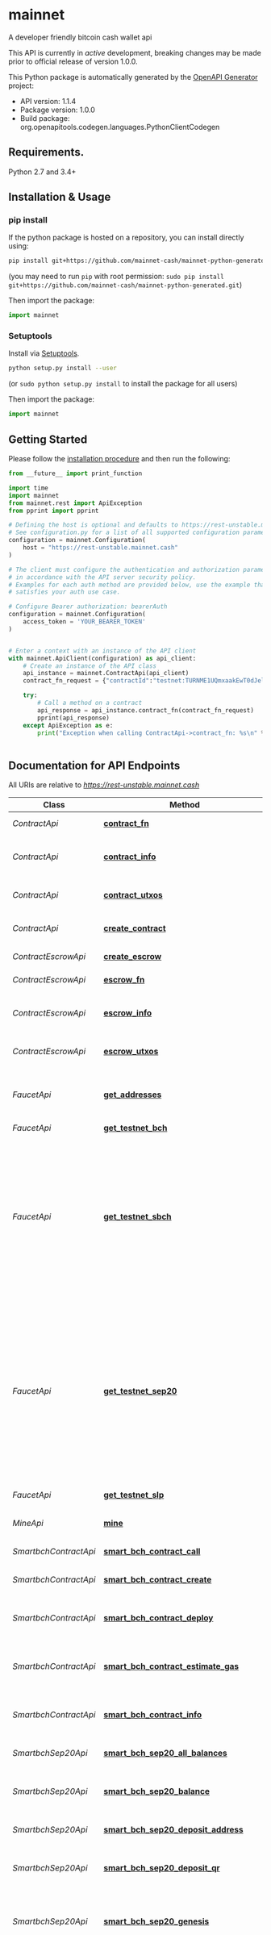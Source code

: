 # mainnet
A developer friendly bitcoin cash wallet api

This API is currently in *active* development, breaking changes may
be made prior to official release of version 1.0.0.


This Python package is automatically generated by the [OpenAPI Generator](https://openapi-generator.tech) project:

- API version: 1.1.4
- Package version: 1.0.0
- Build package: org.openapitools.codegen.languages.PythonClientCodegen

## Requirements.

Python 2.7 and 3.4+

## Installation & Usage
### pip install

If the python package is hosted on a repository, you can install directly using:

```sh
pip install git+https://github.com/mainnet-cash/mainnet-python-generated.git
```
(you may need to run `pip` with root permission: `sudo pip install git+https://github.com/mainnet-cash/mainnet-python-generated.git`)

Then import the package:
```python
import mainnet
```

### Setuptools

Install via [Setuptools](http://pypi.python.org/pypi/setuptools).

```sh
python setup.py install --user
```
(or `sudo python setup.py install` to install the package for all users)

Then import the package:
```python
import mainnet
```

## Getting Started

Please follow the [installation procedure](#installation--usage) and then run the following:

```python
from __future__ import print_function

import time
import mainnet
from mainnet.rest import ApiException
from pprint import pprint

# Defining the host is optional and defaults to https://rest-unstable.mainnet.cash
# See configuration.py for a list of all supported configuration parameters.
configuration = mainnet.Configuration(
    host = "https://rest-unstable.mainnet.cash"
)

# The client must configure the authentication and authorization parameters
# in accordance with the API server security policy.
# Examples for each auth method are provided below, use the example that
# satisfies your auth use case.

# Configure Bearer authorization: bearerAuth
configuration = mainnet.Configuration(
    access_token = 'YOUR_BEARER_TOKEN'
)


# Enter a context with an instance of the API client
with mainnet.ApiClient(configuration) as api_client:
    # Create an instance of the API class
    api_instance = mainnet.ContractApi(api_client)
    contract_fn_request = {"contractId":"testnet:TURNME1UQmxaakEwT0dJelpHRXpOVEUzT1RObU5tVmtNVFJqWXpKbVpHVTBOakJpWldOak5XSTJOVGhrT1RFek9EUTBNMkk1WVRNd01EQTNNRGRoTm1FMzpNRE0wT1RjNFlXTTBOalJtTXpVNFlqSXpOV1l4TVRJeE1tVmlObVV3TVRkaFpqa3dNakUxWWprd1lqRm1aamMwTnpGa09XRmxNbUZpWWpWbE1Ea3lOak5pOk1qRTE=:Y29udHJhY3QgVHJhbnNmZXJXaXRoVGltZW91dChwdWJrZXkgc2VuZGVyLCBwdWJrZXkgcmVjaXBpZW50LCBpbnQgdGltZW91dCkgewogICAgZnVuY3Rpb24gdHJhbnNmZXIoc2lnIHJlY2lwaWVudFNpZykgewogICAgICAgIHJlcXVpcmUoY2hlY2tTaWcocmVjaXBpZW50U2lnLCByZWNpcGllbnQpKTsKICAgIH0KCiAgICBmdW5jdGlvbiB0aW1lb3V0KHNpZyBzZW5kZXJTaWcpIHsKICAgICAgICByZXF1aXJlKGNoZWNrU2lnKHNlbmRlclNpZywgc2VuZGVyKSk7CiAgICAgICAgcmVxdWlyZSh0eC50aW1lID49IHRpbWVvdXQpOwogICAgfQp9Cg==:1996128042","action":"send","function":"timeout","to":{"unit":"sat","cashaddr":"bchtest:qpalhxhl05mlhms3ys43u76rn0ttdv3qg2usm4nm7t","value":2000},"feePerByte":1} # ContractFnRequest | Request a new cashscript contract

    try:
        # Call a method on a contract
        api_response = api_instance.contract_fn(contract_fn_request)
        pprint(api_response)
    except ApiException as e:
        print("Exception when calling ContractApi->contract_fn: %s\n" % e)
    
```

## Documentation for API Endpoints

All URIs are relative to *https://rest-unstable.mainnet.cash*

Class | Method | HTTP request | Description
------------ | ------------- | ------------- | -------------
*ContractApi* | [**contract_fn**](docs/ContractApi.md#contract_fn) | **POST** /contract/call | Call a method on a contract
*ContractApi* | [**contract_info**](docs/ContractApi.md#contract_info) | **POST** /contract/info | Get information about a contract from the contractId
*ContractApi* | [**contract_utxos**](docs/ContractApi.md#contract_utxos) | **POST** /contract/utxos | List specific utxos on any contract
*ContractApi* | [**create_contract**](docs/ContractApi.md#create_contract) | **POST** /contract/create | Create a cashscript contract
*ContractEscrowApi* | [**create_escrow**](docs/ContractEscrowApi.md#create_escrow) | **POST** /contract/escrow/create | Create an escrow contract
*ContractEscrowApi* | [**escrow_fn**](docs/ContractEscrowApi.md#escrow_fn) | **POST** /contract/escrow/call | Finalize an escrow contract
*ContractEscrowApi* | [**escrow_info**](docs/ContractEscrowApi.md#escrow_info) | **POST** /contract/escrow/info | Get information about an escrow contract from the escrowContractId
*ContractEscrowApi* | [**escrow_utxos**](docs/ContractEscrowApi.md#escrow_utxos) | **POST** /contract/escrow/utxos | List specific utxos on any escrow contract
*FaucetApi* | [**get_addresses**](docs/FaucetApi.md#get_addresses) | **POST** /faucet/get_addresses | Get addresses to return back or donate the testnet bch and tokens 
*FaucetApi* | [**get_testnet_bch**](docs/FaucetApi.md#get_testnet_bch) | **POST** /faucet/get_testnet_bch | Get testnet bch 
*FaucetApi* | [**get_testnet_sbch**](docs/FaucetApi.md#get_testnet_sbch) | **POST** /faucet/get_testnet_sbch | Request testnet SmartBCH funds. The request is enqueued and served within 1-3 block confirmations. If the target address holds more that 0.1 BCH, the request will fail. Otherwise the address will be topped up to 0.1 BCH. 
*FaucetApi* | [**get_testnet_sep20**](docs/FaucetApi.md#get_testnet_sep20) | **POST** /faucet/get_testnet_sep20 | Request testnet SmartBch SEP20 tokens. The request is enqueued and served within 1-3 block confirmations. If the target address holds more that 10 tokens of requested kind, the request will fail. Otherwise the address will be topped up to 10 tokens. 
*FaucetApi* | [**get_testnet_slp**](docs/FaucetApi.md#get_testnet_slp) | **POST** /faucet/get_testnet_slp | Get testnet slp tokens 
*MineApi* | [**mine**](docs/MineApi.md#mine) | **POST** /mine | Mine regtest coins to a specified address
*SmartbchContractApi* | [**smart_bch_contract_call**](docs/SmartbchContractApi.md#smart_bch_contract_call) | **POST** /smartbch/contract/call | Call a SmartBch contract function
*SmartbchContractApi* | [**smart_bch_contract_create**](docs/SmartbchContractApi.md#smart_bch_contract_create) | **POST** /smartbch/contract/create | Create a SmartBch contractId
*SmartbchContractApi* | [**smart_bch_contract_deploy**](docs/SmartbchContractApi.md#smart_bch_contract_deploy) | **POST** /smartbch/contract/deploy | Request to deploy a SmartBch contract
*SmartbchContractApi* | [**smart_bch_contract_estimate_gas**](docs/SmartbchContractApi.md#smart_bch_contract_estimate_gas) | **POST** /smartbch/contract/estimate_gas | Estimate the gas for a contract interaction function given the arguments
*SmartbchContractApi* | [**smart_bch_contract_info**](docs/SmartbchContractApi.md#smart_bch_contract_info) | **POST** /smartbch/contract/info | Get information about a SmartBch contract from the contractId
*SmartbchSep20Api* | [**smart_bch_sep20_all_balances**](docs/SmartbchSep20Api.md#smart_bch_sep20_all_balances) | **POST** /smartbch/sep20/all_balances | Get all SmartBch SEP20 balances of the wallet
*SmartbchSep20Api* | [**smart_bch_sep20_balance**](docs/SmartbchSep20Api.md#smart_bch_sep20_balance) | **POST** /smartbch/sep20/balance | Get total SmartBch SEP20 token balance of the wallet
*SmartbchSep20Api* | [**smart_bch_sep20_deposit_address**](docs/SmartbchSep20Api.md#smart_bch_sep20_deposit_address) | **POST** /smartbch/sep20/deposit_address | Get an SmartBch SEP20 deposit address
*SmartbchSep20Api* | [**smart_bch_sep20_deposit_qr**](docs/SmartbchSep20Api.md#smart_bch_sep20_deposit_qr) | **POST** /smartbch/sep20/deposit_qr | Get an SmartBch SEP20 receiving address as a qrcode
*SmartbchSep20Api* | [**smart_bch_sep20_genesis**](docs/SmartbchSep20Api.md#smart_bch_sep20_genesis) | **POST** /smartbch/sep20/genesis | Get created tokenId back and new SmartBch SEP20 token balance of the wallet
*SmartbchSep20Api* | [**smart_bch_sep20_mint**](docs/SmartbchSep20Api.md#smart_bch_sep20_mint) | **POST** /smartbch/sep20/mint | Get created tokenId back and new SmartBch SEP20 token balance of the wallet
*SmartbchSep20Api* | [**smart_bch_sep20_send**](docs/SmartbchSep20Api.md#smart_bch_sep20_send) | **POST** /smartbch/sep20/send | Send some SmartBch SEP20 token amount to a given address
*SmartbchSep20Api* | [**smart_bch_sep20_send_max**](docs/SmartbchSep20Api.md#smart_bch_sep20_send_max) | **POST** /smartbch/sep20/send_max | Send all available SmartBch SEP20 token funds to a given address
*SmartbchSep20Api* | [**smart_bch_sep20_token_info**](docs/SmartbchSep20Api.md#smart_bch_sep20_token_info) | **POST** /smartbch/sep20/token_info | Get information about the SmartBch SEP20 token
*SmartbchWalletApi* | [**smartbch_balance**](docs/SmartbchWalletApi.md#smartbch_balance) | **POST** /smartbch/wallet/balance | Get total balance for wallet
*SmartbchWalletApi* | [**smartbch_create_wallet**](docs/SmartbchWalletApi.md#smartbch_create_wallet) | **POST** /smartbch/wallet/create | create a new wallet
*SmartbchWalletApi* | [**smartbch_deposit_address**](docs/SmartbchWalletApi.md#smartbch_deposit_address) | **POST** /smartbch/wallet/deposit_address | Get a deposit address
*SmartbchWalletApi* | [**smartbch_deposit_qr**](docs/SmartbchWalletApi.md#smartbch_deposit_qr) | **POST** /smartbch/wallet/deposit_qr | Get receiving cash address as a qrcode
*SmartbchWalletApi* | [**smartbch_max_amount_to_send**](docs/SmartbchWalletApi.md#smartbch_max_amount_to_send) | **POST** /smartbch/wallet/max_amount_to_send | Get maximum spendable amount
*SmartbchWalletApi* | [**smartbch_send**](docs/SmartbchWalletApi.md#smartbch_send) | **POST** /smartbch/wallet/send | Send some amount to a given address
*SmartbchWalletApi* | [**smartbch_send_max**](docs/SmartbchWalletApi.md#smartbch_send_max) | **POST** /smartbch/wallet/send_max | Send all available funds to a given address
*SmartbchWalletApi* | [**smartbch_signed_message_sign**](docs/SmartbchWalletApi.md#smartbch_signed_message_sign) | **POST** /smartbch/wallet/signed/sign | Returns the message signature
*SmartbchWalletApi* | [**smartbch_signed_message_verify**](docs/SmartbchWalletApi.md#smartbch_signed_message_verify) | **POST** /smartbch/wallet/signed/verify | Returns a boolean indicating whether message was valid for a given address
*UtilApi* | [**convert**](docs/UtilApi.md#convert) | **POST** /util/convert | convert between units
*UtilApi* | [**get_addrs_by_xpub_key**](docs/UtilApi.md#get_addrs_by_xpub_key) | **POST** /util/get_addrs_by_xpubkey | Derive heristic determined addresses from an extended public key, per BIP32
*UtilApi* | [**get_xpub_key_info**](docs/UtilApi.md#get_xpub_key_info) | **POST** /util/get_xpubkey_info | Decode information about an extended public key, per BIP32
*WalletApi* | [**balance**](docs/WalletApi.md#balance) | **POST** /wallet/balance | Get total balance for wallet
*WalletApi* | [**create_wallet**](docs/WalletApi.md#create_wallet) | **POST** /wallet/create | create a new wallet
*WalletApi* | [**deposit_address**](docs/WalletApi.md#deposit_address) | **POST** /wallet/deposit_address | Get a deposit address in cash address format
*WalletApi* | [**deposit_qr**](docs/WalletApi.md#deposit_qr) | **POST** /wallet/deposit_qr | Get receiving cash address as a qrcode
*WalletApi* | [**encode_transaction**](docs/WalletApi.md#encode_transaction) | **POST** /wallet/encode_transaction | Encode and sign a transaction given a list of sendRequests, options and estimate fees
*WalletApi* | [**get_all_nft_token_balances**](docs/WalletApi.md#get_all_nft_token_balances) | **POST** /wallet/get_all_nft_token_balances | Get non-fungible token balance
*WalletApi* | [**get_all_token_balances**](docs/WalletApi.md#get_all_token_balances) | **POST** /wallet/get_all_token_balances | Get non-fungible token balance
*WalletApi* | [**get_history**](docs/WalletApi.md#get_history) | **POST** /wallet/get_history | Get a simplified list of transactions related to a wallet
*WalletApi* | [**get_nft_token_balance**](docs/WalletApi.md#get_nft_token_balance) | **POST** /wallet/get_nft_token_balance | Get non-fungible token balance
*WalletApi* | [**get_token_balance**](docs/WalletApi.md#get_token_balance) | **POST** /wallet/get_token_balance | Get fungible token balance
*WalletApi* | [**get_token_utxos**](docs/WalletApi.md#get_token_utxos) | **POST** /wallet/get_token_utxos | Get token utxos
*WalletApi* | [**info**](docs/WalletApi.md#info) | **POST** /wallet/info | Get information about a wallet
*WalletApi* | [**max_amount_to_send**](docs/WalletApi.md#max_amount_to_send) | **POST** /wallet/max_amount_to_send | Get maximum spendable amount
*WalletApi* | [**named_exists**](docs/WalletApi.md#named_exists) | **POST** /wallet/named_exists | Check if a named wallet already exists
*WalletApi* | [**replace_named**](docs/WalletApi.md#replace_named) | **POST** /wallet/replace_named | Replace (recover) named wallet with a new walletId. If wallet with a provided name does not exist yet, it will be creted with a &#x60;walletId&#x60; supplied If wallet exists it will be overwritten without exception 
*WalletApi* | [**send**](docs/WalletApi.md#send) | **POST** /wallet/send | Send some amount to a given address
*WalletApi* | [**send_max**](docs/WalletApi.md#send_max) | **POST** /wallet/send_max | Send all available funds to a given address
*WalletApi* | [**submit_transaction**](docs/WalletApi.md#submit_transaction) | **POST** /wallet/submit_transaction | submit an encoded and signed transaction to the network
*WalletApi* | [**token_burn**](docs/WalletApi.md#token_burn) | **POST** /wallet/token_burn | Perform an explicit token burn
*WalletApi* | [**token_deposit_address**](docs/WalletApi.md#token_deposit_address) | **POST** /wallet/token_deposit_address | Get a token aware deposit address in cash address format
*WalletApi* | [**token_deposit_qr**](docs/WalletApi.md#token_deposit_qr) | **POST** /wallet/token_deposit_qr | Get receiving token aware cash address as a qrcode
*WalletApi* | [**token_genesis**](docs/WalletApi.md#token_genesis) | **POST** /wallet/token_genesis | Create new token category
*WalletApi* | [**token_mint**](docs/WalletApi.md#token_mint) | **POST** /wallet/token_mint | Mint new non-fungible tokens
*WalletApi* | [**utxos**](docs/WalletApi.md#utxos) | **POST** /wallet/utxo | Get detailed information about unspent outputs (utxos)
*WalletApi* | [**xpubkeys**](docs/WalletApi.md#xpubkeys) | **POST** /wallet/xpubkeys | A set of xpubkeys and paths for the wallet.
*WalletBcmrApi* | [**bcmr_add_metadata_registry_auth_chain**](docs/WalletBcmrApi.md#bcmr_add_metadata_registry_auth_chain) | **POST** /wallet/bcmr/add_registry_authchain | Add BCMR metadata registry from autchain, returning the built chain
*WalletBcmrApi* | [**bcmr_add_registry**](docs/WalletBcmrApi.md#bcmr_add_registry) | **POST** /wallet/bcmr/add_registry | Add BCMR registry from parameter
*WalletBcmrApi* | [**bcmr_add_registry_from_uri**](docs/WalletBcmrApi.md#bcmr_add_registry_from_uri) | **POST** /wallet/bcmr/add_registry_from_uri | Reset tracked BCMR registries
*WalletBcmrApi* | [**bcmr_build_auth_chain**](docs/WalletBcmrApi.md#bcmr_build_auth_chain) | **POST** /wallet/bcmr/build_authchain | Build a BCMR authchain
*WalletBcmrApi* | [**bcmr_get_registries**](docs/WalletBcmrApi.md#bcmr_get_registries) | **POST** /wallet/bcmr/get_registries | Get tracked BCMR registries
*WalletBcmrApi* | [**bcmr_get_token_info**](docs/WalletBcmrApi.md#bcmr_get_token_info) | **POST** /wallet/bcmr/get_token_info | Get token info
*WalletBcmrApi* | [**bcmr_reset_registries**](docs/WalletBcmrApi.md#bcmr_reset_registries) | **POST** /wallet/bcmr/reset_registries | Reset tracked BCMR registries
*WalletSignedApi* | [**signed_message_sign**](docs/WalletSignedApi.md#signed_message_sign) | **POST** /wallet/signed/sign | Returns the message signature
*WalletSignedApi* | [**signed_message_verify**](docs/WalletSignedApi.md#signed_message_verify) | **POST** /wallet/signed/verify | Returns a boolean indicating whether message was valid for a given address
*WalletSlpApi* | [**nft_child_genesis**](docs/WalletSlpApi.md#nft_child_genesis) | **POST** /wallet/slp/nft_child_genesis | Get created tokenId back and new NFT child token balance of the wallet
*WalletSlpApi* | [**nft_parent_genesis**](docs/WalletSlpApi.md#nft_parent_genesis) | **POST** /wallet/slp/nft_parent_genesis | Get created tokenId back and new NFT token balance of the wallet
*WalletSlpApi* | [**slp_all_balances**](docs/WalletSlpApi.md#slp_all_balances) | **POST** /wallet/slp/all_balances | Get all slp balances of the wallet
*WalletSlpApi* | [**slp_balance**](docs/WalletSlpApi.md#slp_balance) | **POST** /wallet/slp/balance | Get total slp token balance of the wallet
*WalletSlpApi* | [**slp_create_wallet**](docs/WalletSlpApi.md#slp_create_wallet) | **POST** /wallet/slp/create | create a new SLP wallet
*WalletSlpApi* | [**slp_deposit_address**](docs/WalletSlpApi.md#slp_deposit_address) | **POST** /wallet/slp/deposit_address | Get an SLP deposit address in cash address format
*WalletSlpApi* | [**slp_deposit_qr**](docs/WalletSlpApi.md#slp_deposit_qr) | **POST** /wallet/slp/deposit_qr | Get an SLP receiving cash address as a qrcode
*WalletSlpApi* | [**slp_genesis**](docs/WalletSlpApi.md#slp_genesis) | **POST** /wallet/slp/genesis | Get created tokenId back and new slp token balance of the wallet
*WalletSlpApi* | [**slp_mint**](docs/WalletSlpApi.md#slp_mint) | **POST** /wallet/slp/mint | Get created tokenId back and new slp token balance of the wallet
*WalletSlpApi* | [**slp_outpoints**](docs/WalletSlpApi.md#slp_outpoints) | **POST** /wallet/slp/outpoints | Get list of unspent SLP outpoints.
*WalletSlpApi* | [**slp_send**](docs/WalletSlpApi.md#slp_send) | **POST** /wallet/slp/send | Send some SLP token amount to a given cash address
*WalletSlpApi* | [**slp_send_max**](docs/WalletSlpApi.md#slp_send_max) | **POST** /wallet/slp/send_max | Send all available SLP funds to a given address
*WalletSlpApi* | [**slp_token_info**](docs/WalletSlpApi.md#slp_token_info) | **POST** /wallet/slp/token_info | Get information about the token
*WalletSlpApi* | [**slp_utxos**](docs/WalletSlpApi.md#slp_utxos) | **POST** /wallet/slp/utxo | Get detailed information about unspent SLP outputs (utxos)
*WalletUtilApi* | [**util_decode_transaction**](docs/WalletUtilApi.md#util_decode_transaction) | **POST** /wallet/util/decode_transaction | Decode a bitcoin transaction. Accepts both transaction hash or raw transaction in hex format.
*WalletUtilApi* | [**util_get_raw_transaction**](docs/WalletUtilApi.md#util_get_raw_transaction) | **POST** /wallet/util/get_raw_transaction | Get bitcoin raw transaction
*WebhookApi* | [**watch_address**](docs/WebhookApi.md#watch_address) | **POST** /webhook/watch_address | Create a webhook to watch cashaddress balance and transactions. 


## Documentation For Models

 - [AuthChainElement](docs/AuthChainElement.md)
 - [BalanceRequest](docs/BalanceRequest.md)
 - [BalanceResponse](docs/BalanceResponse.md)
 - [CashscriptReceipt](docs/CashscriptReceipt.md)
 - [Contract](docs/Contract.md)
 - [ContractFnRequest](docs/ContractFnRequest.md)
 - [ContractFnResponse](docs/ContractFnResponse.md)
 - [ContractInfoRequest](docs/ContractInfoRequest.md)
 - [ContractInfoResponse](docs/ContractInfoResponse.md)
 - [ContractRequest](docs/ContractRequest.md)
 - [ContractResponse](docs/ContractResponse.md)
 - [ConvertRequest](docs/ConvertRequest.md)
 - [CreateSignedMessageRequest](docs/CreateSignedMessageRequest.md)
 - [DepositAddressResponse](docs/DepositAddressResponse.md)
 - [ElectrumRawTransaction](docs/ElectrumRawTransaction.md)
 - [ElectrumRawTransactionScriptPubKey](docs/ElectrumRawTransactionScriptPubKey.md)
 - [ElectrumRawTransactionScriptSig](docs/ElectrumRawTransactionScriptSig.md)
 - [ElectrumRawTransactionVin](docs/ElectrumRawTransactionVin.md)
 - [ElectrumRawTransactionVout](docs/ElectrumRawTransactionVout.md)
 - [EncodeTransactionRequest](docs/EncodeTransactionRequest.md)
 - [EncodeTransactionResponse](docs/EncodeTransactionResponse.md)
 - [Error](docs/Error.md)
 - [EscrowContract](docs/EscrowContract.md)
 - [EscrowFnRequest](docs/EscrowFnRequest.md)
 - [EscrowInfoRequest](docs/EscrowInfoRequest.md)
 - [EscrowInfoResponse](docs/EscrowInfoResponse.md)
 - [EscrowRequest](docs/EscrowRequest.md)
 - [EscrowResponse](docs/EscrowResponse.md)
 - [GetAddressesResponse](docs/GetAddressesResponse.md)
 - [GetAddrsByXpubKeyRequest](docs/GetAddrsByXpubKeyRequest.md)
 - [GetTestnetBchRequest](docs/GetTestnetBchRequest.md)
 - [GetTestnetBchResponse](docs/GetTestnetBchResponse.md)
 - [GetTestnetSbchRequest](docs/GetTestnetSbchRequest.md)
 - [GetTestnetSbchResponse](docs/GetTestnetSbchResponse.md)
 - [GetTestnetSep20Request](docs/GetTestnetSep20Request.md)
 - [GetTestnetSep20Response](docs/GetTestnetSep20Response.md)
 - [GetTestnetSlpRequest](docs/GetTestnetSlpRequest.md)
 - [GetTestnetSlpResponse](docs/GetTestnetSlpResponse.md)
 - [GetXpubKeyInfoRequest](docs/GetXpubKeyInfoRequest.md)
 - [GetXpubKeyInfoResponse](docs/GetXpubKeyInfoResponse.md)
 - [HistoryRequest](docs/HistoryRequest.md)
 - [HistoryResponse](docs/HistoryResponse.md)
 - [InlineObject](docs/InlineObject.md)
 - [InlineObject1](docs/InlineObject1.md)
 - [InlineObject2](docs/InlineObject2.md)
 - [InlineObject3](docs/InlineObject3.md)
 - [InlineObject4](docs/InlineObject4.md)
 - [MaxAmountToSendRequest](docs/MaxAmountToSendRequest.md)
 - [MineRequest](docs/MineRequest.md)
 - [NetworkEnum](docs/NetworkEnum.md)
 - [OpReturnData](docs/OpReturnData.md)
 - [ScalableVectorGraphic](docs/ScalableVectorGraphic.md)
 - [SendMaxRequest](docs/SendMaxRequest.md)
 - [SendMaxResponse](docs/SendMaxResponse.md)
 - [SendRequest](docs/SendRequest.md)
 - [SendRequestItem](docs/SendRequestItem.md)
 - [SendRequestItemAnyOf](docs/SendRequestItemAnyOf.md)
 - [SendRequestOptions](docs/SendRequestOptions.md)
 - [SendResponse](docs/SendResponse.md)
 - [SerializedWallet](docs/SerializedWallet.md)
 - [SignedMessageResponse](docs/SignedMessageResponse.md)
 - [SignedMessageResponseDetails](docs/SignedMessageResponseDetails.md)
 - [SignedMessageResponseRaw](docs/SignedMessageResponseRaw.md)
 - [SlpBalanceRequest](docs/SlpBalanceRequest.md)
 - [SlpBalanceResponse](docs/SlpBalanceResponse.md)
 - [SlpDepositAddressResponse](docs/SlpDepositAddressResponse.md)
 - [SlpGenesisRequest](docs/SlpGenesisRequest.md)
 - [SlpGenesisResponse](docs/SlpGenesisResponse.md)
 - [SlpMintRequest](docs/SlpMintRequest.md)
 - [SlpMintResponse](docs/SlpMintResponse.md)
 - [SlpOutpointsResponse](docs/SlpOutpointsResponse.md)
 - [SlpSendMaxRequest](docs/SlpSendMaxRequest.md)
 - [SlpSendRequest](docs/SlpSendRequest.md)
 - [SlpSendRequestItem](docs/SlpSendRequestItem.md)
 - [SlpSendRequestOptions](docs/SlpSendRequestOptions.md)
 - [SlpSendResponse](docs/SlpSendResponse.md)
 - [SlpTokenInfoRequest](docs/SlpTokenInfoRequest.md)
 - [SlpTokenInfoResponse](docs/SlpTokenInfoResponse.md)
 - [SlpUtxo](docs/SlpUtxo.md)
 - [SlpUtxoResponse](docs/SlpUtxoResponse.md)
 - [SmartBchContractDeployRequest](docs/SmartBchContractDeployRequest.md)
 - [SmartBchContractDeployResponse](docs/SmartBchContractDeployResponse.md)
 - [SmartBchContractEstimateGasRequest](docs/SmartBchContractEstimateGasRequest.md)
 - [SmartBchContractEstimateGasResponse](docs/SmartBchContractEstimateGasResponse.md)
 - [SmartBchContractFnCallRequest](docs/SmartBchContractFnCallRequest.md)
 - [SmartBchContractFnCallResponse](docs/SmartBchContractFnCallResponse.md)
 - [SmartBchContractInfoRequest](docs/SmartBchContractInfoRequest.md)
 - [SmartBchContractInfoResponse](docs/SmartBchContractInfoResponse.md)
 - [SmartBchContractRequest](docs/SmartBchContractRequest.md)
 - [SmartBchContractResponse](docs/SmartBchContractResponse.md)
 - [SmartBchDepositAddressResponse](docs/SmartBchDepositAddressResponse.md)
 - [SmartBchMaxAmountToSendRequest](docs/SmartBchMaxAmountToSendRequest.md)
 - [SmartBchOverrides](docs/SmartBchOverrides.md)
 - [SmartBchSendMaxRequest](docs/SmartBchSendMaxRequest.md)
 - [SmartBchSendRequest](docs/SmartBchSendRequest.md)
 - [SmartBchSendRequestItem](docs/SmartBchSendRequestItem.md)
 - [SmartBchSendRequestItemAnyOf](docs/SmartBchSendRequestItemAnyOf.md)
 - [SmartBchSendRequestOptions](docs/SmartBchSendRequestOptions.md)
 - [SmartBchSendResponseItem](docs/SmartBchSendResponseItem.md)
 - [SmartBchSep20AllBalancesRequest](docs/SmartBchSep20AllBalancesRequest.md)
 - [SmartBchSep20BalanceRequest](docs/SmartBchSep20BalanceRequest.md)
 - [SmartBchSep20BalanceResponse](docs/SmartBchSep20BalanceResponse.md)
 - [SmartBchSep20GenesisRequest](docs/SmartBchSep20GenesisRequest.md)
 - [SmartBchSep20GenesisResponse](docs/SmartBchSep20GenesisResponse.md)
 - [SmartBchSep20MintRequest](docs/SmartBchSep20MintRequest.md)
 - [SmartBchSep20MintResponse](docs/SmartBchSep20MintResponse.md)
 - [SmartBchSep20SendMaxRequest](docs/SmartBchSep20SendMaxRequest.md)
 - [SmartBchSep20SendRequest](docs/SmartBchSep20SendRequest.md)
 - [SmartBchSep20SendRequestItem](docs/SmartBchSep20SendRequestItem.md)
 - [SmartBchSep20TokenInfoRequest](docs/SmartBchSep20TokenInfoRequest.md)
 - [SmartBchSep20TokenInfoResponse](docs/SmartBchSep20TokenInfoResponse.md)
 - [SmartBchTransactionReceipt](docs/SmartBchTransactionReceipt.md)
 - [SubmitTransactionRequest](docs/SubmitTransactionRequest.md)
 - [SubmitTransactionResponse](docs/SubmitTransactionResponse.md)
 - [TokenBurnRequest](docs/TokenBurnRequest.md)
 - [TokenGenesisRequest](docs/TokenGenesisRequest.md)
 - [TokenMintRequest](docs/TokenMintRequest.md)
 - [TokenMintRequestRequests](docs/TokenMintRequestRequests.md)
 - [TokenSendRequest](docs/TokenSendRequest.md)
 - [TransactionHistoryItem](docs/TransactionHistoryItem.md)
 - [UnitType](docs/UnitType.md)
 - [UtilDecodeTransactionRequest](docs/UtilDecodeTransactionRequest.md)
 - [Utxo](docs/Utxo.md)
 - [UtxoToken](docs/UtxoToken.md)
 - [VerifySignedMessageRequest](docs/VerifySignedMessageRequest.md)
 - [VerifySignedMessageResponse](docs/VerifySignedMessageResponse.md)
 - [VerifySignedMessageResponseDetails](docs/VerifySignedMessageResponseDetails.md)
 - [WalletInfo](docs/WalletInfo.md)
 - [WalletMnemonic](docs/WalletMnemonic.md)
 - [WalletNamedExistsRequest](docs/WalletNamedExistsRequest.md)
 - [WalletReplaceNamedRequest](docs/WalletReplaceNamedRequest.md)
 - [WalletRequest](docs/WalletRequest.md)
 - [WalletResponse](docs/WalletResponse.md)
 - [WalletType](docs/WalletType.md)
 - [WatchAddressRequest](docs/WatchAddressRequest.md)
 - [WatchAddressResponse](docs/WatchAddressResponse.md)
 - [Wif](docs/Wif.md)
 - [XPubKey](docs/XPubKey.md)
 - [XPubKeyRequest](docs/XPubKeyRequest.md)
 - [XPubKeyResponse](docs/XPubKeyResponse.md)
 - [ZeroBalanceResponse](docs/ZeroBalanceResponse.md)


## Documentation For Authorization


## bearerAuth

- **Type**: Bearer authentication


## Author

hello@mainnet.cash


